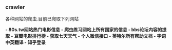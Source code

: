 ### crawler
各种网站的爬虫.目前已爬取下列网站

<strong>
- 80s.tw网站热门电影信息
- 爬虫练习网站上所有国家的信息
- bbs论坛内容的提取
- 豆瓣电影排行榜
- 获取七天天气
- 个人微信接口
- 英特尔所有帮助文档
- 字词中英翻译
- 知乎登录
</strong>